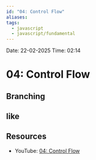 ```yaml
---
id: "04: Control Flow"
aliases: 
tags:
  - javascript
  - javascript/fundamental
---
```


Date: 22-02-2025
Time: 02:14

# 04: Control Flow

## Branching

## like

## Resources

- YouTube: [04: Control Flow](https://www.youtube.com/watch?v=Fn_DhBu3VyU)
